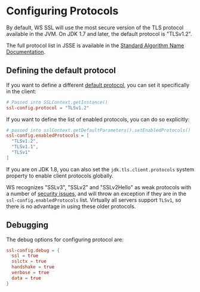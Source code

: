 # Configuring Protocols

By default, WS SSL will use the most secure version of the TLS protocol
available in the JVM.  On JDK 1.7 and later, the default protocol is "TLSv1.2".
 
The full protocol list in JSSE is available in the [Standard Algorithm Name Documentation](https://docs.oracle.com/javase/8/docs/technotes/guides/security/StandardNames.html#jssenames).

## Defining the default protocol

If you want to define a different [default protocol](https://docs.oracle.com/javase/8/docs/api/javax/net/ssl/SSLContext.html#getInstance-java.lang.String-),
you can set it specifically in the client:

```conf
# Passed into SSLContext.getInstance()
ssl-config.protocol = "TLSv1.2"
```

If you want to define the list of enabled protocols, you can do so
explicitly:

```conf
# passed into sslContext.getDefaultParameters().setEnabledProtocols()
ssl-config.enabledProtocols = [
  "TLSv1.2",
  "TLSv1.1",
  "TLSv1"
]
```

If you are on JDK 1.8, you can also set the `jdk.tls.client.protocols`
system property to enable client protocols globally.

WS recognizes "SSLv3", "SSLv2" and "SSLv2Hello" as weak protocols with a
number of [security issues](https://www.schneier.com/paper-ssl.pdf),
and will throw an exception if they are in the
`ssl-config.enabledProtocols` list. Virtually all servers support
`TLSv1`, so there is no advantage in using these older protocols.

## Debugging

The debug options for configuring protocol are:

```conf
ssl-config.debug = {
  ssl = true
  sslctx = true
  handshake = true
  verbose = true
  data = true
}
```